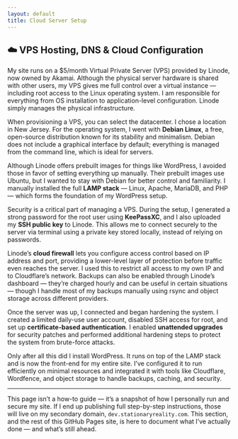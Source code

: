 ```yaml
---
layout: default
title: Cloud Server Setup
---
```


## ☁️ VPS Hosting, DNS & Cloud Configuration

My site runs on a $5/month Virtual Private Server (VPS) provided by Linode, now owned by Akamai. Although the physical server hardware is shared with other users, my VPS gives me full control over a virtual instance — including root access to the Linux operating system. I am responsible for everything from OS installation to application-level configuration. Linode simply manages the physical infrastructure.

When provisioning a VPS, you can select the datacenter. I chose a location in New Jersey. For the operating system, I went with **Debian Linux**, a free, open-source distribution known for its stability and minimalism. Debian does not include a graphical interface by default; everything is managed from the command line, which is ideal for servers.

Although Linode offers prebuilt images for things like WordPress, I avoided those in favor of setting everything up manually. Their prebuilt images use Ubuntu, but I wanted to stay with Debian for better control and familiarity. I manually installed the full **LAMP stack** — Linux, Apache, MariaDB, and PHP — which forms the foundation of my WordPress setup.

Security is a critical part of managing a VPS. During the setup, I generated a strong password for the root user using **KeePassXC**, and I also uploaded my **SSH public key** to Linode. This allows me to connect securely to the server via terminal using a private key stored locally, instead of relying on passwords.

Linode’s **cloud firewall** lets you configure access control based on IP address and port, providing a lower-level layer of protection before traffic even reaches the server. I used this to restrict all access to my own IP and to Cloudflare’s network. Backups can also be enabled through Linode’s dashboard — they’re charged hourly and can be useful in certain situations — though I handle most of my backups manually using rsync and object storage across different providers.

Once the server was up, I connected and began hardening the system. I created a limited daily-use user account, disabled SSH access for root, and set up **certificate-based authentication**. I enabled **unattended upgrades** for security patches and performed additional hardening steps to protect the system from brute-force attacks.

Only after all this did I install WordPress. It runs on top of the LAMP stack and is now the front-end for my entire site. I’ve configured it to run efficiently on minimal resources and integrated it with tools like Cloudflare, Wordfence, and object storage to handle backups, caching, and security.

---

This page isn’t a how-to guide — it’s a snapshot of how I personally run and secure my site. If I end up publishing full step-by-step instructions, those will live on my secondary domain, `dev.stationaryreality.com`. This section, and the rest of this GitHub Pages site, is here to document what I’ve actually done — and what’s still ahead.
